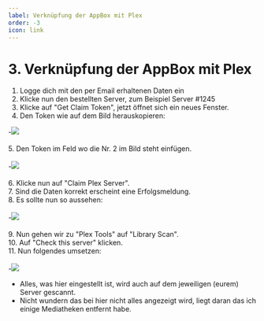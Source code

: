 ```yaml
---
label: Verknüpfung der AppBox mit Plex
order: -3
icon: link
---
```


# 3. Verknüpfung der AppBox mit Plex

1. Logge dich mit den per Email erhaltenen Daten ein
2. Klicke nun den bestellten Server, zum Beispiel Server #1245
3. Klicke auf "Get Claim Token", jetzt öffnet sich ein neues Fenster.
4. Den Token wie auf dem Bild herauskopieren:<br/>

-![](https://github.com/U3knOwn/sb-wiki/assets/148533561/d9e13c94-5df0-49f4-988a-1066310a3aae)<br/><br/>
5. Den Token im Feld wo die Nr. 2 im Bild steht einfügen.<br/><br/>
-![](https://github.com/U3knOwn/sb-wiki/assets/148533561/914f926f-8838-4c0c-9440-572050f0e172)<br/><br/>
6. Klicke nun auf "Claim Plex Server".<br/>
7. Sind die Daten korrekt erscheint eine Erfolgsmeldung.<br/>
8. Es sollte nun so aussehen:<br/><br/>
-![](https://github.com/U3knOwn/sb-wiki/assets/148533561/5f8f7a6b-e56f-4c44-b78c-f953c62c9618)<br/><br/>
9. Nun gehen wir zu "Plex Tools" auf "Library Scan".<br/>
10. Auf "Check this server" klicken.<br/>
11. Nun folgendes umsetzen:<br/><br/>
-![](https://github.com/U3knOwn/sb-wiki/assets/148533561/556bd405-7419-46b4-8407-539409c60847)<br/>
- Alles, was hier eingestellt ist, wird auch auf dem jeweiligen (eurem) Server gescannt.
- Nicht wundern das bei hier nicht alles angezeigt wird, liegt daran das ich einige Mediatheken entfernt habe.
